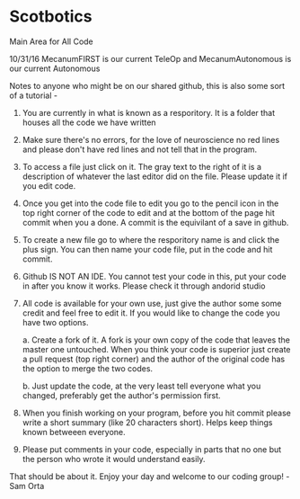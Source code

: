 # Scotbotics
Main Area for All Code

10/31/16 MecanumFIRST is our current TeleOp and MecanumAutonomous is our current Autonomous

Notes to anyone who might be on our shared github, this is also some sort of a tutorial -

1. You are currently in what is known as a resporitory. It is a folder that houses all the code we have written

2. Make sure there's no errors, for the love of neuroscience no red lines and please don't have red lines and not tell that in the program.

3. To access a file just click on it. The gray text to the right of it is a description of whatever the last editor did on the file. Please update it if you edit code.

4. Once you get into the code file to edit you go to the pencil icon in the top right corner of the code to edit and at the bottom of the page hit commit when you a done. A commit is the equivilant of a save in github.

5. To create a new file go to where the resporitory name is and click the plus sign. You can then name your code file, put in the code and hit commit.

6. Github IS NOT AN IDE. You cannot test your code in this, put your code in after you know it works. Please check it through andorid studio

7. All code is available for your own use, just give the author some some credit and feel free to edit it. If you would like to change the code you have two options. 
  
    a. Create a fork of it. A fork is your own copy of the code that leaves the master one untouched. When you think your code is superior just create a pull request (top right corner) and the author of the original code has the option to merge the two codes.
 
    b. Just update the code, at the very least tell everyone what you changed, preferably get the author's permission first.

8. When you finish working on your program, before you hit commit please write a short summary (like 20 characters short). Helps keep things known betweeen everyone.

9. Please put comments in your code, especially in parts that no one but the person who wrote it would understand easily.


That should be about it. Enjoy your day and welcome to our coding group!
-Sam Orta
